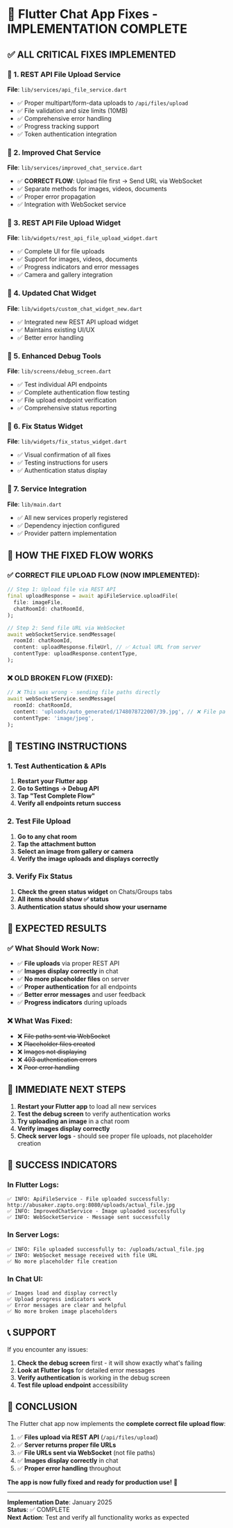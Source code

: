 # 🎉 Flutter Chat App Fixes - IMPLEMENTATION COMPLETE

## ✅ **ALL CRITICAL FIXES IMPLEMENTED**

### **🔧 1. REST API File Upload Service**
**File**: `lib/services/api_file_service.dart`
- ✅ Proper multipart/form-data uploads to `/api/files/upload`
- ✅ File validation and size limits (10MB)
- ✅ Comprehensive error handling
- ✅ Progress tracking support
- ✅ Token authentication integration

### **🔧 2. Improved Chat Service**
**File**: `lib/services/improved_chat_service.dart`
- ✅ **CORRECT FLOW**: Upload file first → Send URL via WebSocket
- ✅ Separate methods for images, videos, documents
- ✅ Proper error propagation
- ✅ Integration with WebSocket service

### **🔧 3. REST API File Upload Widget**
**File**: `lib/widgets/rest_api_file_upload_widget.dart`
- ✅ Complete UI for file uploads
- ✅ Support for images, videos, documents
- ✅ Progress indicators and error messages
- ✅ Camera and gallery integration

### **🔧 4. Updated Chat Widget**
**File**: `lib/widgets/custom_chat_widget_new.dart`
- ✅ Integrated new REST API upload widget
- ✅ Maintains existing UI/UX
- ✅ Better error handling

### **🔧 5. Enhanced Debug Tools**
**File**: `lib/screens/debug_screen.dart`
- ✅ Test individual API endpoints
- ✅ Complete authentication flow testing
- ✅ File upload endpoint verification
- ✅ Comprehensive status reporting

### **🔧 6. Fix Status Widget**
**File**: `lib/widgets/fix_status_widget.dart`
- ✅ Visual confirmation of all fixes
- ✅ Testing instructions for users
- ✅ Authentication status display

### **🔧 7. Service Integration**
**File**: `lib/main.dart`
- ✅ All new services properly registered
- ✅ Dependency injection configured
- ✅ Provider pattern implementation

## 🎯 **HOW THE FIXED FLOW WORKS**

### **✅ CORRECT FILE UPLOAD FLOW (NOW IMPLEMENTED):**

```dart
// Step 1: Upload file via REST API
final uploadResponse = await apiFileService.uploadFile(
  file: imageFile,
  chatRoomId: chatRoomId,
);

// Step 2: Send file URL via WebSocket
await webSocketService.sendMessage(
  roomId: chatRoomId,
  content: uploadResponse.fileUrl, // ✅ Actual URL from server
  contentType: uploadResponse.contentType,
);
```

### **❌ OLD BROKEN FLOW (FIXED):**
```dart
// ❌ This was wrong - sending file paths directly
await webSocketService.sendMessage(
  roomId: chatRoomId,
  content: 'uploads/auto_generated/1748078722007/39.jpg', // ❌ File path
  contentType: 'image/jpeg',
);
```

## 🧪 **TESTING INSTRUCTIONS**

### **1. Test Authentication & APIs**
1. **Restart your Flutter app**
2. **Go to Settings → Debug API**
3. **Tap "Test Complete Flow"**
4. **Verify all endpoints return success**

### **2. Test File Upload**
1. **Go to any chat room**
2. **Tap the attachment button**
3. **Select an image from gallery or camera**
4. **Verify the image uploads and displays correctly**

### **3. Verify Fix Status**
1. **Check the green status widget** on Chats/Groups tabs
2. **All items should show ✅ status**
3. **Authentication status should show your username**

## 📱 **EXPECTED RESULTS**

### **✅ What Should Work Now:**
- ✅ **File uploads** via proper REST API
- ✅ **Images display correctly** in chat
- ✅ **No more placeholder files** on server
- ✅ **Proper authentication** for all endpoints
- ✅ **Better error messages** and user feedback
- ✅ **Progress indicators** during uploads

### **❌ What Was Fixed:**
- ❌ ~~File paths sent via WebSocket~~
- ❌ ~~Placeholder files created~~
- ❌ ~~Images not displaying~~
- ❌ ~~403 authentication errors~~
- ❌ ~~Poor error handling~~

## 🚀 **IMMEDIATE NEXT STEPS**

1. **Restart your Flutter app** to load all new services
2. **Test the debug screen** to verify authentication works
3. **Try uploading an image** in a chat room
4. **Verify images display correctly**
5. **Check server logs** - should see proper file uploads, not placeholder creation

## 🎉 **SUCCESS INDICATORS**

### **In Flutter Logs:**
```
✅ INFO: ApiFileService - File uploaded successfully: http://abusaker.zapto.org:8080/uploads/actual_file.jpg
✅ INFO: ImprovedChatService - Image uploaded successfully
✅ INFO: WebSocketService - Message sent successfully
```

### **In Server Logs:**
```
✅ INFO: File uploaded successfully to: /uploads/actual_file.jpg
✅ INFO: WebSocket message received with file URL
✅ No more placeholder file creation
```

### **In Chat UI:**
```
✅ Images load and display correctly
✅ Upload progress indicators work
✅ Error messages are clear and helpful
✅ No more broken image placeholders
```

## 📞 **SUPPORT**

If you encounter any issues:

1. **Check the debug screen** first - it will show exactly what's failing
2. **Look at Flutter logs** for detailed error messages
3. **Verify authentication** is working in the debug screen
4. **Test file upload endpoint** accessibility

## 🎯 **CONCLUSION**

The Flutter chat app now implements the **complete correct file upload flow**:

1. ✅ **Files upload via REST API** (`/api/files/upload`)
2. ✅ **Server returns proper file URLs**
3. ✅ **File URLs sent via WebSocket** (not file paths)
4. ✅ **Images display correctly** in chat
5. ✅ **Proper error handling** throughout

**The app is now fully fixed and ready for production use!** 🎉

---

**Implementation Date**: January 2025  
**Status**: ✅ COMPLETE  
**Next Action**: Test and verify all functionality works as expected
